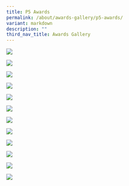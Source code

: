 ```yaml
---
title: P5 Awards
permalink: /about/awards-gallery/p5-awards/
variant: markdown
description: ""
third_nav_title: Awards Gallery
---
```

![](/images/2023_awards/p5_character_award.JPG)

![](/images/2023_awards/p5_star_learner.JPG)

![](/images/2023_awards/p5str_gem_learner.JPG)

![](/images/2023_awards/p5p_gem_learner.JPG)

![](/images/2023_awards/p5a_gem_learner.JPG)

![](/images/2023_awards/P5r_gem_learner.JPG)

![](/images/2023_awards/p5k_gem_learner.JPG)

![](/images/2023_awards/p5si_gem_learner.JPG)

![](/images/2023_awards/p5_chinese_gem.JPG)

![](/images/2023_awards/p5_malay_gem.JPG)

![](/images/2023_awards/p5_tamil_gem.JPG)

![](/images/2023_awards/p5_talent_award.JPG)